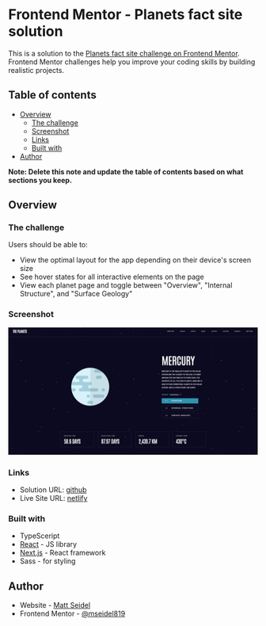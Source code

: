 # Frontend Mentor - Planets fact site solution

This is a solution to the [Planets fact site challenge on Frontend Mentor](https://www.frontendmentor.io/challenges/planets-fact-site-gazqN8w_f). Frontend Mentor challenges help you improve your coding skills by building realistic projects.

## Table of contents

- [Overview](#overview)
  - [The challenge](#the-challenge)
  - [Screenshot](#screenshot)
  - [Links](#links)
  - [Built with](#built-with)
- [Author](#author)

**Note: Delete this note and update the table of contents based on what sections you keep.**

## Overview

### The challenge

Users should be able to:

- View the optimal layout for the app depending on their device's screen size
- See hover states for all interactive elements on the page
- View each planet page and toggle between "Overview", "Internal Structure", and "Surface Geology"

### Screenshot

![Screenshot](./Screenshot.png)

### Links

- Solution URL: [github](https://github.com/mseidel819/planet-facts)
- Live Site URL: [netlify](https://splendid-pegasus-ce4c5e.netlify.app/)

### Built with

- TypeSceript
- [React](https://reactjs.org/) - JS library
- [Next.js](https://nextjs.org/) - React framework
- Sass - for styling

## Author

- Website - [Matt Seidel](https://seidelmatt.com)
- Frontend Mentor - [@mseidel819](https://www.frontendmentor.io/profile/mseidel819)

